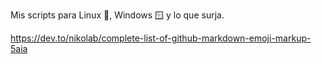 Mis scripts para Linux 🐧, Windows 🪟 y lo que surja.

https://dev.to/nikolab/complete-list-of-github-markdown-emoji-markup-5aia
